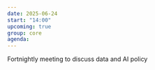 ```yaml
---
date: 2025-06-24
start: "14:00"
upcoming: true
group: core
agenda: 
--- 
```

Fortnightly meeting to discuss data and AI policy